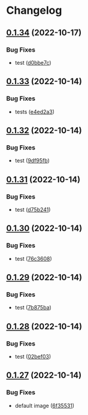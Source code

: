 # Changelog

## [0.1.34](https://github.com/prefapp/charts/compare/aws-web-service-v0.1.33...aws-web-service-v0.1.34) (2022-10-17)


### Bug Fixes

* test ([d0bbe7c](https://github.com/prefapp/charts/commit/d0bbe7ce381fa59f475b6c73b711f2ba4f02cea4))

## [0.1.33](https://github.com/prefapp/charts/compare/aws-web-service-v0.1.32...aws-web-service-v0.1.33) (2022-10-14)


### Bug Fixes

* tests ([e4ed2a3](https://github.com/prefapp/charts/commit/e4ed2a3fa6018159952680ebe7f1b78447d8ace9))

## [0.1.32](https://github.com/prefapp/charts/compare/aws-web-service-v0.1.31...aws-web-service-v0.1.32) (2022-10-14)


### Bug Fixes

* test ([9df95fb](https://github.com/prefapp/charts/commit/9df95fb6224ce2ded9df318c6391ab65f8028be4))

## [0.1.31](https://github.com/prefapp/charts/compare/aws-web-service-v0.1.30...aws-web-service-v0.1.31) (2022-10-14)


### Bug Fixes

* test ([d75b241](https://github.com/prefapp/charts/commit/d75b2415241799be380809a7468b4bfef03b5056))

## [0.1.30](https://github.com/prefapp/charts/compare/aws-web-service-v0.1.29...aws-web-service-v0.1.30) (2022-10-14)


### Bug Fixes

* test ([76c3608](https://github.com/prefapp/charts/commit/76c360816eea467bd0359e6319f23dace7301c26))

## [0.1.29](https://github.com/prefapp/charts/compare/aws-web-service-v0.1.28...aws-web-service-v0.1.29) (2022-10-14)


### Bug Fixes

* test ([7b875ba](https://github.com/prefapp/charts/commit/7b875ba2a36ad539090f8afc89d2872f915a83b8))

## [0.1.28](https://github.com/prefapp/charts/compare/aws-web-service-v0.1.27...aws-web-service-v0.1.28) (2022-10-14)


### Bug Fixes

* test ([02bef03](https://github.com/prefapp/charts/commit/02bef03d618ffb07a806f308e484e75e6877c191))

## [0.1.27](https://github.com/prefapp/charts/compare/aws-web-service-v0.1.26...aws-web-service-v0.1.27) (2022-10-14)


### Bug Fixes

* default image ([6f35531](https://github.com/prefapp/charts/commit/6f355317062f9eb2b23e0b265830a5459701faec))
